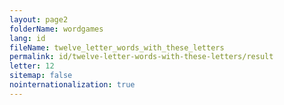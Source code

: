 ```yaml
---
layout: page2
folderName: wordgames
lang: id
fileName: twelve_letter_words_with_these_letters
permalink: id/twelve-letter-words-with-these-letters/result
letter: 12
sitemap: false
nointernationalization: true   
---
```

